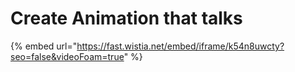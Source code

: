 # Create Animation that talks

{% embed url="https://fast.wistia.net/embed/iframe/k54n8uwcty?seo=false&videoFoam=true" %}

